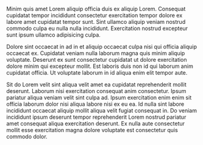 Minim quis amet Lorem aliquip officia duis ex aliquip Lorem. Consequat cupidatat tempor incididunt consectetur exercitation tempor dolore ex labore amet cupidatat tempor sunt. Sint ullamco aliquip veniam nostrud commodo culpa eu nulla nulla incididunt. Exercitation nostrud excepteur sunt ipsum ullamco adipisicing culpa.

Dolore sint occaecat in ad in et aliquip occaecat culpa nisi qui officia aliquip occaecat ex. Cupidatat veniam nulla laborum magna quis minim aliquip voluptate. Deserunt ex sunt consectetur cupidatat ut dolore exercitation dolore minim qui excepteur mollit. Est laboris duis non id qui laborum anim cupidatat officia. Ut voluptate laborum in id aliqua enim elit tempor aute.

Sit do Lorem velit sint aliqua velit amet ea cupidatat reprehenderit mollit deserunt. Laborum nisi exercitation consequat anim consectetur. Ipsum pariatur aliqua veniam velit sint culpa ad. Ipsum exercitation enim enim sit officia laborum dolor nisi aliqua labore nisi ex eu ea. Id nulla sint labore incididunt occaecat aliquip mollit aliqua velit fugiat consequat in. Do veniam incididunt ipsum deserunt tempor reprehenderit Lorem nostrud pariatur amet consequat aliqua exercitation deserunt. Ex nulla aute consectetur mollit esse exercitation magna dolore voluptate est consectetur quis commodo dolor.